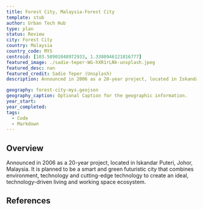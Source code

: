 ```yaml
---
title: Forest City, Malaysia-Forest City
template: stub
author: Urban Tech Hub
type: plan
status: Review
city: Forest City
country: Malaysia
country_code: MYS
centroid: [103.58901048972933, 1.3380946121816777]
featured_image: ./sadie-teper-WG-hXR1rLNk-unsplash.jpeg
featured_desc: nan
featured_credit: Sadie Teper (Unsplash)
description: Announced in 2006 as a 20-year project, located in Iskandar Puteri, Johor, Malaysia. It is planned to be a smart and green futuristic city that combines environment, technology and cutting-edge technology to create an ideal, technology-driven living and working space ecosystem.

geography: forest-city-mys.geojson
geography_caption: Optional Caption for the geographic information.
year_start:
year_completed:
tags:
  - Code
  - Markdown
---
```


## Overview

Announced in 2006 as a 20-year project, located in Iskandar Puteri, Johor, Malaysia. It is planned to be a smart and green futuristic city that combines environment, technology and cutting-edge technology to create an ideal, technology-driven living and working space ecosystem.

## References
